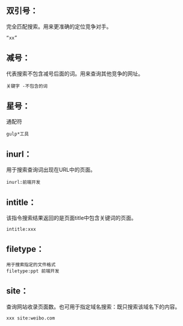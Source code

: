 ##  双引号：
完全匹配搜索。用来更准确的定位竞争对手。
````
“xx”
````
##  减号：
代表搜索不包含减号后面的词。用来查询其他竞争的网址。
````
关键字 -不包含的词
````

##  星号：
通配符
````
gulp*工具
````

##  inurl：
用于搜索查询词出现在URL中的页面。
````
inurl:前端开发
````

## intitle：
该指令搜索结果返回的是页面title中包含关键词的页面。
````
intitle:xxx
````

## filetype：
````
用于搜索指定的文件格式
filetype:ppt 前端开发
````

## site：
查询网站收录页面数。也可用于指定域名搜索：既只搜索该域名下的内容。
````
xxx site:weibo.com
````